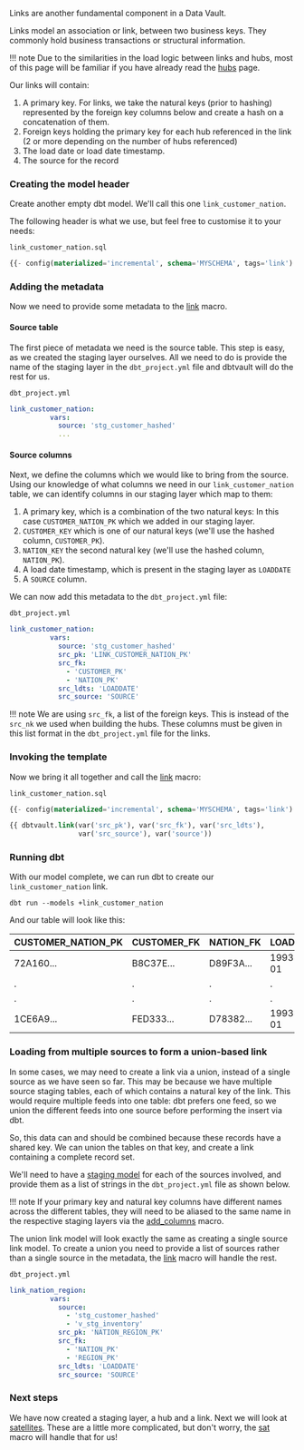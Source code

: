 Links are another fundamental component in a Data Vault. 

Links model an association or link, between two business keys. They commonly hold business transactions or structural 
information.

!!! note
    Due to the similarities in the load logic between links and hubs, most of this page will be familiar if you have already read the
    [hubs](tut_hubs.md) page.

Our links will contain:

1. A primary key. For links, we take the natural keys (prior to hashing) represented by the foreign key columns below 
and create a hash on a concatenation of them. 
2. Foreign keys holding the primary key for each hub referenced in the link (2 or more depending on the number of hubs 
referenced) 
3. The load date or load date timestamp.
4. The source for the record

### Creating the model header

Create another empty dbt model. We'll call this one ```link_customer_nation```. 

The following header is what we use, but feel free to customise it to your needs:

```link_customer_nation.sql```
```sql
{{- config(materialized='incremental', schema='MYSCHEMA', tags='link') -}}

```

### Adding the metadata

Now we need to provide some metadata to the [link](../macros.md#link) macro.

#### Source table

The first piece of metadata we need is the source table. This step is easy, as we created the 
staging layer ourselves. All we need to do is provide the name of the staging layer in the ```dbt_project.yml``` file 
and dbtvault will do the rest for us.

```dbt_project.yml```

```yaml
link_customer_nation:
          vars:
            source: 'stg_customer_hashed'
            ...
```

#### Source columns

Next, we define the columns which we would like to bring from the source.
Using our knowledge of what columns we need in our  ```link_customer_nation``` table, we can identify columns in our
staging layer which map to them:

1. A primary key, which is a combination of the two natural keys: In this case ```CUSTOMER_NATION_PK``` 
which we added in our staging layer.
2. ```CUSTOMER_KEY``` which is one of our natural keys (we'll use the hashed column, ```CUSTOMER_PK```).
3. ```NATION_KEY``` the second natural key (we'll use the hashed column, ```NATION_PK```).
4. A load date timestamp, which is present in the staging layer as ```LOADDATE``` 
5. A ```SOURCE``` column.

We can now add this metadata to the ```dbt_project.yml``` file:

```dbt_project.yml```
```yaml  hl_lines="4 5 6 7 8 9"
link_customer_nation:
          vars:
            source: 'stg_customer_hashed'
            src_pk: 'LINK_CUSTOMER_NATION_PK'
            src_fk:
              - 'CUSTOMER_PK'
              - 'NATION_PK'
            src_ldts: 'LOADDATE'
            src_source: 'SOURCE'
```

!!! note 
    We are using ```src_fk```, a list of the foreign keys. This is instead of the ```src_nk``` 
    we used when building the hubs. These columns must be given in this list format in the ```dbt_project.yml``` file
    for the links.
    
### Invoking the template 

Now we bring it all together and call the [link](../macros.md#link) macro:

```link_customer_nation.sql```
```sql hl_lines="3 4"
{{- config(materialized='incremental', schema='MYSCHEMA', tags='link') -}}

{{ dbtvault.link(var('src_pk'), var('src_fk'), var('src_ldts'),
                 var('src_source'), var('source'))                      }}

```

### Running dbt

With our model complete, we can run dbt to create our ```link_customer_nation``` link.

```dbt run --models +link_customer_nation```

And our table will look like this:

| CUSTOMER_NATION_PK | CUSTOMER_FK  | NATION_FK    | LOADDATE   | SOURCE       |
| ------------------ | ------------ | ------------ | ---------- | ------------ |
| 72A160...          | B8C37E...    | D89F3A...    | 1993-01-01 | 1            |
| .                  | .            | .            | .          | .            |
| .                  | .            | .            | .          | .            |
| 1CE6A9...          | FED333...    | D78382...    | 1993-01-01 | 1            |

### Loading from multiple sources to form a union-based link

In some cases, we may need to create a link via a union, instead of a single source as we have seen so far.
This may be because we have multiple source staging tables, each of which contains a natural key of the link. 
This would require multiple feeds into one table: dbt prefers one feed, 
so we union the different feeds into one source before performing the insert via dbt. 

So, this data can and should be combined because these records have a shared key. 
We can union the tables on that key, and create a link containing a complete record set.

We'll need to have a [staging model](tut_staging.md) for each of the sources involved, 
and provide them as a list of strings in the ```dbt_project.yml``` file as shown below.

!!! note
    If your primary key and natural key columns have different names across the different
    tables, they will need to be aliased to the same name in the respective staging layers 
    via the [add_columns](../macros.md#add_columns) macro.

The union link model will look exactly the same as creating a single source link model. To create a union you need to 
provide a list of sources rather than a single source in the metadata, the [link](../macros.md#link) macro 
will handle the rest. 

```dbt_project.yml```
```yaml hl_lines="3 4 5"   
link_nation_region:
          vars:
            source:
              - 'stg_customer_hashed'
              - 'v_stg_inventory'
            src_pk: 'NATION_REGION_PK'
            src_fk:
              - 'NATION_PK'
              - 'REGION_PK'
            src_ldts: 'LOADDATE'
            src_source: 'SOURCE'
```

### Next steps

We have now created a staging layer, a hub and a link. Next we will look at [satellites](tut_satellites.md). 
These are a little more complicated, but don't worry, the [sat](../macros.md#sat) macro will handle that for 
us! 
